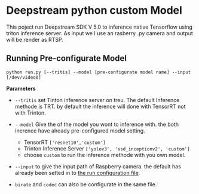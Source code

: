 # Deepstream python custom Model
This poject run Deepstream SDK V 5.0 to inference native Tensorflow using triton inference server. As input we I use an rasberry .py camera and output will be render as RTSP.



## Running Pre-configurate Model

    python run.py [--tritis] --model [pre-configurate model name] --input [/dev/video0]

**Parameters**
- `--tritis` set Tinton inference server on treu. The default Inference methode is TRT. by default the inference will done with TensorRT not with Trinton.
- `--model` Give the of the model you wont to inference with. the both inerence have already pre-configured model setting.
    - TensorRT `['resnet10','custom']`
    - Trinton Inference Server `['yolov3', 'ssd_inceptionv2', 'custom']`
    - choose `custom` to run the inference methode with you own model.

- `--input` to give the input path of Raspberry camera. the default has already been setted in to [the run configuration file](/configurations/configuration.py).
- `birate` and `codec` can also be configurate in the same file.
